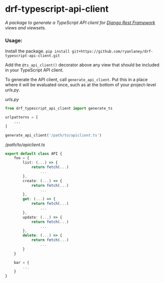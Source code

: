 # drf-typescript-api-client

_A package to generate a TypeScript API client for [Django Rest Framework](https://www.django-rest-framework.org/) views and viewsets._

### Usage:

Install the package.
`pip install git+https://github.com/ryanlaney/drf-typescript-api-client.git`

Add the `@ts_api_client()` decorator above any view that should be included in your TypeScript API client.

To generate the API client, call `generate_api_client`. Put this in a place where it will be evaluated once, such as at the bottom of your project-level _urls.py_.

_urls.py_

```python
from drf_typescript_api_client import generate_ts

urlpatterns = [
    ...
]

generate_api_client('/path/to/apiclient.ts')
```

_/path/to/apiclient.ts_

```typescript
export default class API {
    foo = {
        list: (...) => {
            return fetch(...)
                ...
        },
        create: (...) => {
            return fetch(...)
                ...
        },
        get: (...) => {
            return fetch(...)
                ...
        },
        update: (...) => {
            return fetch(...)
                ...
        },
        delete: (...) => {
            return fetch(...)
                ...
        }
    }

    bar = {
        ...
    }
}
```
